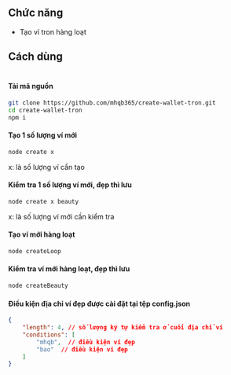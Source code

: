 ## Chức năng
- Tạo ví tron hàng loạt

## Cách dùng

#

#### Tải mã nguồn

```sh
git clone https://github.com/mhqb365/create-wallet-tron.git
cd create-wallet-tron
npm i
```

#### Tạo 1 số lượng ví mới

```sh
node create x
```
x: là số lượng ví cần tạo

#### Kiểm tra 1 số lượng ví mới, đẹp thì lưu

```sh
node create x beauty
```
x: là số lượng ví mới cần kiểm tra

#### Tạo ví mới hàng loạt

```sh
node createLoop
```

#### Kiểm tra ví mới hàng loạt, đẹp thì lưu

```sh
node createBeauty
```

#### Điều kiện địa chỉ ví đẹp được cài đặt tại tệp config.json
```json
{
    "length": 4, // số lượng ký tự kiểm tra ở cuối địa chỉ ví
    "conditions": [
        "mhqb",  // điều kiện ví đẹp
        "bao"  // điều kiện ví đẹp
    ]
}
```